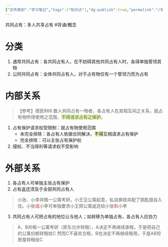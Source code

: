 ```yaml
---
{"文件类别":"学习笔记","tags":["知识点"],"dg-publish":true,"permalink":"/学习笔记studyup/知识点cheese/共同占有/","dgPassFrontmatter":true,"noteIcon":"","created":"2024-10-18T08:40:06.895+08:00","updated":"2024-10-18T08:58:16.548+08:00"}
---
```


共同占有：多人共享占有 #背诵/概念 
# 分类
1. 通常共同占有：各共同占有人，在不妨碍其他共同占有人时，各得单独管领其物
2. 公同共同占有：全体共同占有人，对于占有物仅有一个管领力而为占有
# 内部关系
>【参考】德民866 数人共同占有一物者，各占有人在其相互间之关系，就占有物所得使用之范围，<span style="background:rgba(205, 244, 105, 0.55)">不得请求占有之保护</span>。

1. 占有保护请求权受限制：就占有物使用范围
	- 未完全排除：各占有人依据合同解决，<span style="background:rgba(205, 244, 105, 0.55)">不得</span>互相请求占有保护
	- 完全排除：可以主张占有保护权
2. 侵权、不当得利等请求权不受影响
# 外部关系
1. 各占有人可单独主张占有保护
2. 占有返还须及于全部共同占有人
>小张、小李共租一公寓考研，小王见公寓起意，私自换锁并配了钥匙擅自入住。小张<font color="#d83931">或</font>小李可单独要求小王把公寓返还给小张<font color="#d83931">和</font>小李
3. 共同占有人可把占有的地位让与他人；如转移为单独占有，各占有人应协力
>A、B共租一公寓考研（房东允许转租），A决定不再继续承租，于是把自己的公寓份额转租给C
>然而C不喜欢合租，B也决定不再继续租用，于是AB将房屋转租给C

